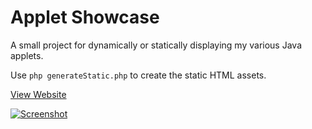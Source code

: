 # Applet Showcase

A small project for dynamically or statically displaying my various Java applets.

Use `php generateStatic.php` to create the static HTML assets.

[View Website](http://applets.awesomebox.net)

[![Screenshot](http://s3.awesomebox.net/Applet%20Showcase/appletShowcaseSC.png)](http://s3.awesomebox.net/Applet%20Showcase/appletShowcaseSC.png)
